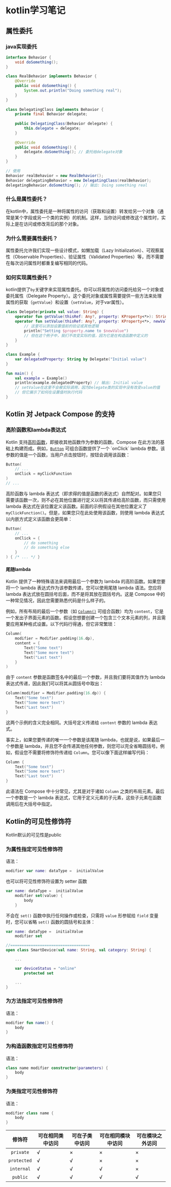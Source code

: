 # kotlin学习笔记

## 属性委托

### java实现委托

```java
interface Behavior {  
    void doSomething();  
}  
  
class RealBehavior implements Behavior {  
    @Override  
    public void doSomething() {  
        System.out.println("Doing something real");  
    }  
}  
  
class DelegatingClass implements Behavior {  
    private final Behavior delegate;  
  
    public DelegatingClass(Behavior delegate) {  
        this.delegate = delegate;  
    }  
  
    @Override  
    public void doSomething() {  
        delegate.doSomething(); // 委托给delegate对象  
    }  
}  
  
// 使用  
Behavior realBehavior = new RealBehavior();  
Behavior delegatingBehavior = new DelegatingClass(realBehavior);  
delegatingBehavior.doSomething(); // 输出: Doing something real
```

### 什么是属性委托？

在kotlin中，属性委托是一种将属性的访问（获取和设置）转发给另一个对象（通常是某个字段或另一个类的实例）的机制。这样，当你访问或修改这个属性时，实际上是在访问或修改背后的那个对象。

### 为什么需要属性委托？

属性委托允许我们实现一些设计模式，如懒加载（Lazy Initialization）、可观察属性（Observable Properties）、验证属性（Validated Properties）等，而不需要在每次访问属性时都重复编写相同的代码。

### 如何实现属性委托？

kotlin提供了`by`关键字来实现属性委托。你可以将属性的访问委托给另一个对象或委托属性（Delegate Property）。这个委托对象或属性需要提供一些方法来处理属性的获取（`getValue`）和设置（`setValue`，对于var属性）。

```kotlin
class Delegate(private val value: String) {  
    operator fun getValue(thisRef: Any?, property: KProperty<*>): String = value  
    operator fun setValue(thisRef: Any?, property: KProperty<*>, newValue: String) {  
        // 这里可以添加设置值前的验证或其他逻辑  
        println("Setting $property.name to $newValue")  
        // 但在这个例子中，我们不改变实际的值，因为它是在构造函数中定义的  
    }  
}  
  
class Example {  
    var delegatedProperty: String by Delegate("Initial value")  
}  
  
fun main() {  
    val example = Example()  
    println(example.delegatedProperty) // 输出: Initial value  
    // setValue在这里不会被实际调用，因为Delegate类的实现中没有改变value的值  
    // 但它展示了如何在设置值时执行代码  
}

```

## Kotlin 对 Jetpack Compose 的支持
### 高阶函数和lambda表达式

Kotlin 支持[高阶函数](https://kotlinlang.org/docs/reference/lambdas.html)，即接收其他函数作为参数的函数。Compose 在此方法的基础上构建而成。例如，[`Button`](https://developer.android.google.cn/reference/kotlin/androidx/compose/material/package-summary?hl=zh-cn#Button(kotlin.Function0,androidx.compose.ui.Modifier,kotlin.Boolean,androidx.compose.foundation.interaction.MutableInteractionSource,androidx.compose.material.ButtonElevation,androidx.compose.ui.graphics.Shape,androidx.compose.foundation.BorderStroke,androidx.compose.material.ButtonColors,androidx.compose.foundation.layout.PaddingValues,kotlin.Function1)) 可组合函数提供了一个 `onClick` lambda 参数。该参数的值是一个函数，当用户点击按钮时，按钮会调用该函数：

```kotlin
Button(
    // ...
    onClick = myClickFunction
)
// ...
```

高阶函数与 lambda 表达式（即求得的值是函数的表达式）自然配对。如果您只需要该函数一次，则不必在其他位置进行定义以将其传递给高阶函数，而只需使用 lambda 表达式在该位置定义该函数。前面的示例假设在其他位置定义了 `myClickFunction()`。但是，如果您只在此处使用该函数，则使用 lambda 表达式以内嵌方式定义该函数会更简单：

```kotlin
Button(
    // ...
    onClick = {
        // do something
        // do something else
    }
) { /* ... */ }
```

#### 尾随lambda

Kotlin 提供了一种特殊语法来调用最后一个参数为 lambda 的高阶函数。如果您要将一个 lambda 表达式作为该参数传递，您可以使用尾随 lambda 语法。您应将 lambda 表达式放在圆括号后面，而不是将其放在圆括号内。这是 Compose 中的一种常见情况，因此您需要熟悉代码是什么样子的。

例如，所有布局的最后一个参数（如 [`Column()`](https://developer.android.google.cn/reference/kotlin/androidx/compose/foundation/layout/package-summary?hl=zh-cn#Column(androidx.compose.ui.Modifier,androidx.compose.foundation.layout.Arrangement.Vertical,androidx.compose.ui.Alignment.Horizontal,kotlin.Function1)) 可组合函数）均为 `content`，它是一个发出子界面元素的函数。假设您想要创建一个包含三个文本元素的列，并且需要应用某种格式设置。以下代码行得通，但它非常繁琐：

```kotlin
Column(
    modifier = Modifier.padding(16.dp),
    content = {
        Text("Some text")
        Text("Some more text")
        Text("Last text")
    }
)
```

由于 `content` 参数是函数签名中的最后一个参数，并且我们要将其值作为 lambda 表达式传递，因此我们可以将其从圆括号中取出：

```kotlin
Column(modifier = Modifier.padding(16.dp)) {
    Text("Some text")
    Text("Some more text")
    Text("Last text")
}
```

这两个示例的含义完全相同。大括号定义传递给 `content` 参数的 lambda 表达式。

事实上，如果您要传递的唯一一个参数是该尾随 lambda，也就是说，如果最后一个参数是 lambda，并且您不会传递其他任何参数，则您可以完全省略圆括号。例如，假设您不需要将修饰符传递给 `Column`。您可以像下面这样编写代码：

```kotlin
Column {
    Text("Some text")
    Text("Some more text")
    Text("Last text")
}
```

此语法在 Compose 中十分常见，尤其是对于诸如 `Column` 之类的布局元素。最后一个参数是一个 lambda 表达式，它用于定义元素的子元素，这些子元素在函数调用后在大括号中指定。

## Kotlin的可见性修饰符

Kotlin默认的可见性是public

### 为属性指定可见性修饰符

语法：

```kotlin
modifier var name: dataType =  initialValue
```

也可以将可见性修饰符设置为 setter 函数

```kotlin
var name: dataType =  initialValue
	modifier set(value) {
        body
    }
```

不会在 `set()` 函数中执行任何操作或检查，只需将 `value` 形参赋给 `field` 变量时，您可以省略 `set()` 函数的圆括号和主体：

```kotlin
var name: dataType =  initialValue
	modifier set

//===================================
open class SmartDevice(val name: String, val category: String) {

    ...

    var deviceStatus = "online"
        protected set

    ...
}
```

### 为方法指定可见性修饰符

语法：

```kotlin
modifier fun name() {
    body
}
```

### 为构造函数指定可见性修饰符

语法：

```kotlin
class name modifier constructor(parameters) {
    body
}
```

### 为类指定可见性修饰符

语法：

```kotlin
modifier class name {
    body
}
```



|   修饰符    | 可在相同类中访问 | 可在子类中访问 | 可在相同模块中访问 | 可在模块之外访问 |
| :---------: | ---------------- | -------------- | ------------------ | ---------------- |
|  `private`  | √                | ×              | ×                  | ×                |
| `protected` | √                | √              | ×                  | ×                |
| `internal`  | √                | √              | √                  | ×                |
|  `public`   | √                | √              | √                  | √                |

